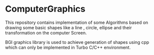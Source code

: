 # ComputerGraphics
This repository contains implementation of some Algorithms based on drawing some basic shapes like a line , circle, ellipse and their transformation on the computer Screen.  

BGI graphics library is used to achieve generation of shapes using cpp which can only be implemented in Turbo  C/C++ environment.

